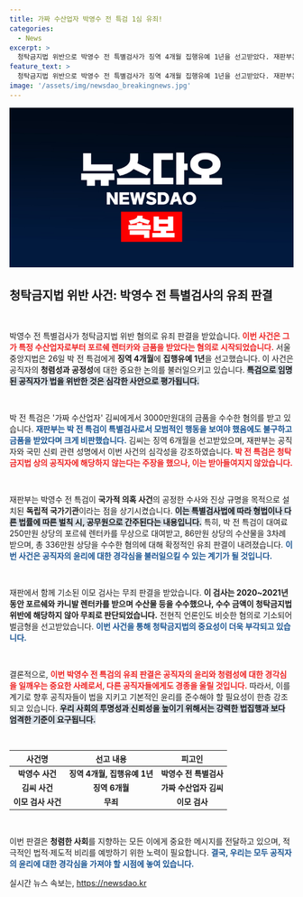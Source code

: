 ```yaml
---
title: 가짜 수산업자 박영수 전 특검 1심 유죄!
categories:
  - News
excerpt: >
  청탁금지법 위반으로 박영수 전 특별검사가 징역 4개월 집행유예 1년을 선고받았다. 재판부는 모범을 보여야 할 공직자가 금품을 수수했다며 공직자의 신뢰 훼손을 심각하게 지적했다. 클릭해서 상세 내용을 확인해보세요!
feature_text: >
  청탁금지법 위반으로 박영수 전 특별검사가 징역 4개월 집행유예 1년을 선고받았다. 재판부는 모범을 보여야 할 공직자가 금품을 수수했다며 공직자의 신뢰 훼손을 심각하게 지적했다. 클릭해서 상세 내용을 확인해보세요!
image: '/assets/img/newsdao_breakingnews.jpg'
---
```


<p><img src="/assets/img/newsdao_breakingnews.jpg" alt="koreaapp 속보" /></p>

<h2 data-ke-size="size26">청탁금지법 위반 사건: 박영수 전 특별검사의 유죄 판결</h2>

<p data-ke-size="size16">&nbsp;</p>

<p>박영수 전 특별검사가 청탁금지법 위반 혐의로 유죄 판결을 받았습니다. <b><span style="color: #ee2323;">이번 사건은 그가 특정 수산업자로부터 포르쉐 렌터카와 금품을 받았다는 혐의로 시작되었습니다.</span></b> 서울중앙지법은 26일 박 전 특검에게 <strong>징역 4개월</strong>에 <strong>집행유예 1년</strong>을 선고했습니다. 이 사건은 공직자의 <strong>청렴성과 공정성</strong>에 대한 중요한 논의를 불러일으키고 있습니다. <b><span style="background-color: #21538527;">특검으로 임명된 공직자가 법을 위반한 것은 심각한 사안으로 평가됩니다.</span></b> </p>

<p data-ke-size="size16">&nbsp;</p>

<p>박 전 특검은 '가짜 수산업자' 김씨에게서 3000만원대의 금품을 수수한 혐의를 받고 있습니다. <b><span style="color: #1a5490;">재판부는 박 전 특검이 특별검사로서 모범적인 행동을 보여야 했음에도 불구하고 금품을 받았다며 크게 비판했습니다.</span></b> 김씨는 징역 6개월을 선고받았으며, 재판부는 공직자와 국민 신뢰 관련 성명에서 이번 사건의 심각성을 강조하였습니다. <b><span style="color: #ee2323;">박 전 특검은 청탁금지법 상의 공직자에 해당하지 않는다는 주장을 했으나, 이는 받아들여지지 않았습니다.</span></b></p>

<p data-ke-size="size16">&nbsp;</p>

<p>재판부는 박영수 전 특검이 <strong>국가적 의혹 사건</strong>의 공정한 수사와 진상 규명을 목적으로 설치된 <strong>독립적 국가기관</strong>이라는 점을 상기시켰습니다. <b><span style="background-color: #21538527;">이는 특별검사법에 따라 형법이나 다른 법률에 따른 벌칙 시, 공무원으로 간주된다는 내용입니다.</span></b> 특히, 박 전 특검이 대여료 250만원 상당의 포르쉐 렌터카를 무상으로 대여받고, 86만원 상당의 수산물을 3차례 받으며, 총 336만원 상당을 수수한 혐의에 대해 확정적인 유죄 판결이 내려졌습니다. <b><span style="color: #1a5490;">이번 사건은 공직자의 윤리에 대한 경각심을 불러일으킬 수 있는 계기가 될 것입니다.</span></b></p>

<p data-ke-size="size16">&nbsp;</p>

<p>재판에서 함께 기소된 이모 검사는 무죄 판결을 받았습니다. <b><span style="ee2323;">이 검사는 2020~2021년 동안 포르쉐와 카니발 렌터카를 받으며 수산물 등을 수수했으나, 수수 금액이 청탁금지법 위반에 해당하지 않아 무죄로 판단되었습니다.</span></b> 전현직 언론인도 비슷한 혐의로 기소되어 벌금형을 선고받았습니다. <b><span style="color: #1a5490;">이번 사건을 통해 청탁금지법의 중요성이 더욱 부각되고 있습니다.</span></b></p>

<p data-ke-size="size16">&nbsp;</p>

<p>결론적으로, <b><span style="color: #ee2323;">이번 박영수 전 특검의 유죄 판결은 공직자의 윤리와 청렴성에 대한 경각심을 일깨우는 중요한 사례로서, 다른 공직자들에게도 경종을 울릴 것입니다.</span></b> 따라서, 이를 계기로 향후 공직자들이 법을 지키고 기본적인 윤리를 준수해야 할 필요성이 한층 강조되고 있습니다. <b><span style="background-color: #21538527;">우리 사회의 투명성과 신뢰성을 높이기 위해서는 강력한 법집행과 보다 엄격한 기준이 요구됩니다.</span></b></p>

<p data-ke-size="size16">&nbsp;</p>

<table style="width: 100%;">
    <thead>
        <tr>
            <th style="text-align: center;"><b>사건명</b></th>
            <th style="text-align: center;"><b>선고 내용</b></th>
            <th style="text-align: center;"><b>피고인</b></th>
        </tr>
    </thead>
    <tbody>
        <tr>
            <td style="text-align: center; height: 17px;"><b>박영수 사건</b></td>
            <td style="text-align: center; height: 17px;"><b>징역 4개월, 집행유예 1년</b></td>
            <td style="text-align: center; height: 17px;"><b>박영수 전 특별검사</b></td>
        </tr>
        <tr>
            <td style="text-align: center; height: 17px;"><b>김씨 사건</b></td>
            <td style="text-align: center; height: 17px;"><b>징역 6개월</b></td>
            <td style="text-align: center; height: 17px;"><b>가짜 수산업자 김씨</b></td>
        </tr>
        <tr>
            <td style="text-align: center; height: 17px;"><b>이모 검사 사건</b></td>
            <td style="text-align: center; height: 17px;"><b>무죄</b></td>
            <td style="text-align: center; height: 17px;"><b>이모 검사</b></td>
        </tr>
    </tbody>
</table>

<p data-ke-size="size16">&nbsp;</p>

<p>이번 판결은 <strong>청렴한 사회</strong>를 지향하는 모든 이에게 중요한 메시지를 전달하고 있으며, 적극적인 법적·제도적 비리를 예방하기 위한 노력이 필요합니다. <b><span style="color: #1a5490;">결국, 우리는 모두 공직자의 윤리에 대한 경각심을 가져야 할 시점에 놓여 있습니다.</span></b></p>
실시간 뉴스 속보는, <a href="https://newsdao.kr" rel="dofollow">https://newsdao.kr</a>


